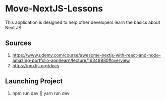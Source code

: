 # Move-NextJS-Lessons
  This application is designed to help other developers learn the basics about Next.JS

## Sources
  1. https://www.udemy.com/course/awesome-nextjs-with-react-and-node-amazing-portfolio-app/learn/lecture/16349880#overview
  2. https://nextjs.org/docs


## Launching Project
  1. npm run dev || yarn run dev